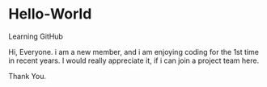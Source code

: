 # Hello-World
Learning GitHub


Hi, Everyone. i am a new member, and i am enjoying coding for the 1st time in recent years.
I would really appreciate it, if i can join a project team here.

Thank You.
